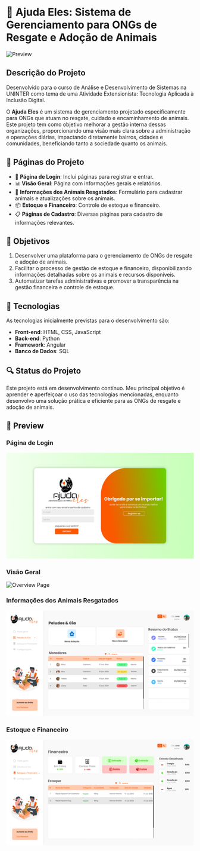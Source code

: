 # 🐾 Ajuda Eles: Sistema de Gerenciamento para ONGs de Resgate e Adoção de Animais

![Preview](./src/assets/img/LOGO1%20AjudaEles.svg)

## Descrição do Projeto

Desenvolvido para o curso de Análise e Desenvolvimento de Sistemas na UNINTER como tema de uma Atividade Extensionista: Tecnologia Aplicada à Inclusão Digital.

O **Ajuda Eles** é um sistema de gerenciamento projetado especificamente para ONGs que atuam no resgate, cuidado e encaminhamento de animais. Este projeto tem como objetivo melhorar a gestão interna dessas organizações, proporcionando uma visão mais clara sobre a administração e operações diárias, impactando diretamente bairros, cidades e comunidades, beneficiando tanto a sociedade quanto os animais.

## 🚀 Páginas do Projeto

- 🔑 **Página de Login**: Inclui páginas para registrar e entrar.
- 📊 **Visão Geral**: Página com informações gerais e relatórios.
- 🐶 **Informações dos Animais Resgatados**: Formulário para cadastrar animais e atualizações sobre os animais.
- 📦 **Estoque e Financeiro**: Controle de estoque e financeiro.
- 📋 **Páginas de Cadastro**: Diversas páginas para cadastro de informações relevantes.

## 🎯 Objetivos

1. Desenvolver uma plataforma para o gerenciamento de ONGs de resgate e adoção de animais.
2. Facilitar o processo de gestão de estoque e financeiro, disponibilizando informações detalhadas sobre os animais e recursos disponíveis.
3. Automatizar tarefas administrativas e promover a transparência na gestão financeira e controle de estoque.

## 🔧 Tecnologias

As tecnologias inicialmente previstas para o desenvolvimento são:
- **Front-end**: HTML, CSS, JavaScript
- **Back-end**: Python
- **Framework**: Angular
- **Banco de Dados**: SQL

## 🔍 Status do Projeto

Este projeto está em desenvolvimento contínuo. Meu principal objetivo é aprender e aperfeiçoar o uso das tecnologias mencionadas, enquanto desenvolvo uma solução prática e eficiente para as ONGs de resgate e adoção de animais.

## 📸 Preview

### Página de Login
![Login Page](./src/assets/img/preview/LOGIN.jpg)

### Visão Geral
![Overview Page](./src/assets/img/preview/Visão_Geral.jpg)

### Informações dos Animais Resgatados
![Animals Page](./src/assets/img/preview/Peludos_Cia.png)

### Estoque e Financeiro
![Stock and Finance Page](./src/assets/img/preview/Estoque_e_Financeiro.png)
